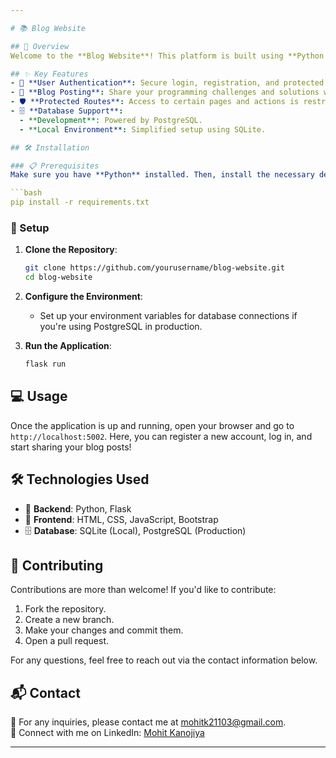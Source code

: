 ```yaml
---

# 📚 Blog Website

## 🌟 Overview
Welcome to the **Blog Website**! This platform is built using **Python Flask** and **Bootstrap** to help users share their experiences and solutions related to programming errors, especially in Python. Whether you're struggling with a bug 🐛 or have successfully squashed one, you can contribute by writing a blog post 📝 detailing the problem and how you resolved it.

## ✨ Key Features
- 🔐 **User Authentication**: Secure login, registration, and protected routes for authenticated users.
- 📝 **Blog Posting**: Share your programming challenges and solutions with the community.
- 🛡️ **Protected Routes**: Access to certain pages and actions is restricted to logged-in users.
- 🗄️ **Database Support**:
  - **Development**: Powered by PostgreSQL.
  - **Local Environment**: Simplified setup using SQLite.

## 🛠️ Installation

### 📋 Prerequisites
Make sure you have **Python** installed. Then, install the necessary dependencies with:

```bash
pip install -r requirements.txt
```

### 🚀 Setup
1. **Clone the Repository**:
   ```bash
   git clone https://github.com/yourusername/blog-website.git
   cd blog-website
   ```

2. **Configure the Environment**:
   - Set up your environment variables for database connections if you're using PostgreSQL in production.

3. **Run the Application**:
   ```bash
   flask run
   ```

## 💻 Usage
Once the application is up and running, open your browser and go to `http://localhost:5002`. Here, you can register a new account, log in, and start sharing your blog posts!


## 🛠️ Technologies Used
- 🐍 **Backend**: Python, Flask
- 🎨 **Frontend**: HTML, CSS, JavaScript, Bootstrap
- 🗄️ **Database**: SQLite (Local), PostgreSQL (Production)

## 🤝 Contributing
Contributions are more than welcome! If you'd like to contribute:

1. Fork the repository.
2. Create a new branch.
3. Make your changes and commit them.
4. Open a pull request.

For any questions, feel free to reach out via the contact information below.

## 📬 Contact
📧 For any inquiries, please contact me at [mohitk21103@gmail.com](mailto:mohitk21103@gmail.com).  
🔗 Connect with me on LinkedIn: [Mohit Kanojiya](https://www.linkedin.com/in/mohit-kanojiya)

---
```

